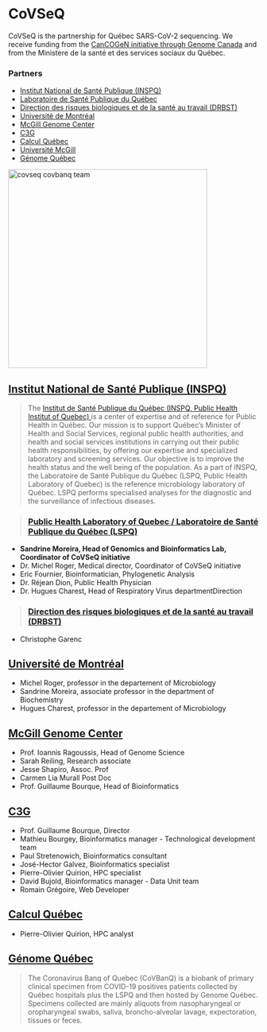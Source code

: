 # CoVSeQ

CoVSeQ is the partnership for Québec SARS-CoV-2 sequencing. We receive
funding from the <a name="cancogen" href="https://www.genomecanada.ca/en/news/genome-canada-leads-40-million-genomics-initiative-address-covid-19-pandemic">CanCOGeN initiative through Genome Canada</a>  and from
the Ministere de la santé et des services sociaux du Québec.


### Partners

- [Institut National de Santé Publique (INSPQ)](#inspq)
 - [Laboratoire de Santé Publique du Québec ](#lspq)
 - [Direction des risques biologiques et de la santé au travail (DRBST)](#drbst)
- [Université de Montréal](#udem)
- [McGill Genome Center](#mgc)
- [C3G](#c3g)
- [Calcul Québec](#cq)
- [Université McGill](#umcg)
- [Génome Québec](#gq)

<div class="text-center">
  <img height="400" src="../../images/CoVSeQ-CoVBanQ_Team.jpg" alt="covseq covbanq team" />
</div>

## <a name="inspq" href="https://www.inspq.qc.ca/">Institut National de Santé Publique (INSPQ)</a>

  >The <a href="https://www.inspq.qc.ca/"> Institut de Santé Publique du Québec (INSPQ, Public Health Institut of Quebec) </a>
    is a center of expertise and of reference for Public Health in Québec. Our mission is to support Québec’s Minister of Health and Social Services, regional public health authorities, and health and social services institutions in carrying out their public health responsibilities, by offering our expertise and specialized laboratory and screening services. Our objective is to improve the health status and the well being of the population. As a part of INSPQ, the Laboratoire de Santé Publique du Québec (LSPQ, Public
  Health Laboratory of Quebec) is the reference microbiology laboratory of Québec.
  LSPQ performs specialised analyses for the diagnostic and the surveillance of
  infectious diseases.

>  ### <a name="lspq" href="https://www.inspq.qc.ca/lspq"> Public Health Laboratory of Quebec / Laboratoire de Santé Publique du Québec (LSPQ) </a>
  <ul>
  <li> <b>Sandrine Moreira, Head of Genomics and Bioinformatics Lab, Coordinator of CoVSeQ initiative</b> </li>
  <li>  Dr. Michel Roger, Medical director, Coordinator of CoVSeQ initiative </li>
  <li>  Eric Fournier, Bioinformatician, Phylogenetic Analysis</li>
  <li>  Dr. Réjean Dion, Public Health Physician</li>
  <li>  Dr. Hugues Charest, Head of Respiratory Virus departmentDirection</li>
  </ul>

>  ### <a name="drbst" href="https://https://www.inspq.qc.ca">Direction des risques biologiques et de la santé au travail (DRBST)</a>
  <ul>
  <li>
  Christophe Garenc
  </li>
  </ul>


## <a name="udem" href="https://www.umontreal.ca/">Université de Montréal</a>

<ul>
<li>  Michel Roger, professor in the departement of Microbiology</li>
<li>  Sandrine Moreira, associate professor in the department of Biochemistry</li>
<li>  Hugues Charest, professor in the departement of Microbiology</li>
</ul>



## <a name="mgc" href="http://www.mcgillgenomecentre.org/">McGill Genome Center</a>

<ul>
<li>  Prof. Ioannis Ragoussis, Head of Genome Science </li>
<li>  Sarah Reiling, Research associate </li>
<li>  Jesse Shapiro, Assoc. Prof </li>
<li>  Carmen Lia Murall Post Doc </li>
<li>  Prof. Guillaume Bourque, Head of Bioinformatics </li>
</ul>

## <a name="c3g" href="http://www.computationalgenomics.ca/">C3G</a>

<ul>
<li>  Prof. Guillaume Bourque, Director </li>
<li>  Mathieu Bourgey, Bioinformatics manager - Technological development team </li>
<li>  Paul Stretenowich, Bioinformatics consultant </li>
<li>  José-Hector Galvez, Bioinformatics specialist </li>
<li>  Pierre-Olivier Quirion, HPC specialist  </li>
<li>  David Bujold, Bioinformatics manager - Data Unit team </li>
<li>  Romain Grégoire, Web Developer  </li>
</ul>

## <a name="cq" href="https://www.calculquebec.ca/">Calcul Québec</a>

<ul>
<li>  Pierre-Olivier Quirion, HPC analyst </li>
</ul>
</ul>

## <a name="gq" href="http://www.genomequebec.com/">Génome Québec</a>

>The Coronavirus Banq of Quebec (CoVBanQ) is a biobank of primary clinical specimen from COVID-19 positives patients collected by
Québec hospitals plus the LSPQ and then hosted by Genome Québec. Specimens collected are mainly aliquots from nasopharyngeal or oropharyngeal swabs, saliva, broncho-alveolar lavage, expectoration, tissues or feces.
